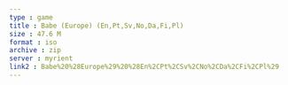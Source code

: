 ```yaml
---
type : game
title : Babe (Europe) (En,Pt,Sv,No,Da,Fi,Pl)
size : 47.6 M
format : iso
archive : zip
server : myrient
link2 : Babe%20%28Europe%29%20%28En%2CPt%2CSv%2CNo%2CDa%2CFi%2CPl%29
---
```


